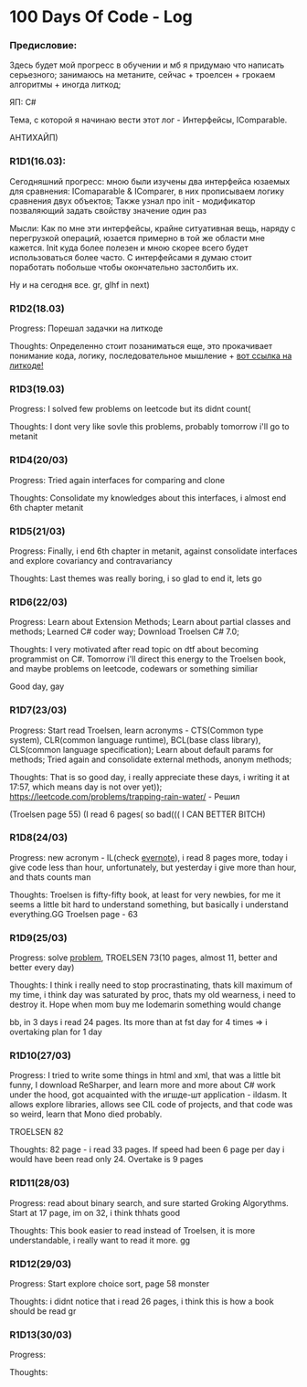 # 100 Days Of Code - Log

### Предисловие:

Здесь будет мой прогресс в обучении и мб я придумаю что написать серьезного; занимаюсь на метаните, сейчас + троелсен + грокаем алгоритмы + иногда литкод;

ЯП: С#

Тема, с которой я начинаю вести этот лог - Интерфейсы, IComparable.

АНТИХАЙП)

### R1D1(16.03):
Сегодняшний прогресс: мною были изучены два интерфейса юзаемых для сравнения: IComaparable & IComparer, в них прописываем логику сравнения двух объектов; Также узнал про init - модификатор позваляющий задать свойству значение один раз

Мысли: Как по мне эти интерфейсы, крайне ситуативная вещь, наряду с перегрузкой операций, юзается примерно в той же области мне кажется. Init куда более полезен и мною скорее всего будет использоваться более часто.
С интерфейсами я думаю стоит поработать побольше чтобы окончательно застолбить их.

Ну и на сегодня все. gr, glhf in next)

### R1D2(18.03)

Progress: Порешал задачки на литкоде

Thoughts: Определенно стоит позаниматься еще, это прокачивает понимание кода, логику, последовательное мышление + [вот ссылка на литкоде!](https://leetcode.com/problemset/all/)

### R1D3(19.03)

Progress: I solved few problems on leetcode but its didnt count(

Thoughts: I dont very like sovle this problems, probably tomorrow i'll go to metanit

### R1D4(20/03)

Progress: Tried again interfaces for comparing and clone

Thoughts: Consolidate my knowledges about this interfaces, i almost end 6th chapter metanit

### R1D5(21/03)

Progress: Finally, i end 6th chapter in metanit, against consolidate interfaces and explore covariancy and contravariancy

Thoughts: Last themes was really boring, i so glad to end it, lets go

### R1D6(22/03)

Progress:  Learn about Extension Methods; Learn about partial classes and methods; Learned C# coder way; Download Troelsen C# 7.0;

Thoughts: I very motivated after read topic on dtf about becoming programmist on C#. Tomorrow i'll direct this energy to the Troelsen book, and maybe problems on leetcode, codewars or something similiar

Good day, gay

### R1D7(23/03)

Progress: Start read Troelsen, learn acronyms - CTS(Common type system), CLR(common language runtime), BCL(base class library), CLS(common language specification);
Learn about default params for methods; Tried again and consolidate external methods, anonym methods; 

Thoughts: That is so good day, i really appreciate these days, i writing it at 17:57, which means day is not over yet));
https://leetcode.com/problems/trapping-rain-water/ - Решил

(Troelsen page 55)
(I read 6 pages( so bad(((  I CAN BETTER BITCH)

### R1D8(24/03)

Progress: new acronym - IL(check [evernote](https://www.evernote.com/shard/s519/sh/e218f5f0-f1f0-c82c-f968-7aadd8f2647a/8128e9310b61406bd83fdfafdc200810)), i read 8 pages more, today i give code less than hour, unfortunately, but yesterday i give more than hour, and thats counts man

Thoughts: Troelsen is fifty-fifty book, at least for very newbies, for me it seems a little bit hard to understand something, but basically i understand everything.GG
Troelsen page - 63

### R1D9(25/03)

Progress: solve [problem](https://leetcode.com/problems/median-of-two-sorted-arrays/), TROELSEN 73(10 pages, almost 11, better and better every day)

Thoughts: I think i really need to stop procrastinating, thats kill maximum of my time, i think day was saturated by proc, thats my old wearness, i need to destroy it. Hope when mom buy me Iodemarin something would change

bb, in 3 days i read 24 pages. Its more than at fst day for 4 times => i overtaking plan for 1 day

### R1D10(27/03)

Progress: I tried to write some things in html and xml, that was a little bit funny, I download ReSharper, and learn more and more about C# work under the hood, got acquainted with the игшде-шт application - ildasm. It allows explore libraries, allows see CIL code of projects, and that code was so weird, learn that Mono died  probably.

TROELSEN 82

Thoughts: 82 page - i read 33 pages. If speed had been 6 page per day i would have been read only 24. Overtake is 9 pages

### R1D11(28/03)

Progress: read about binary search, and sure started Groking Algorythms. Start at 17 page, im on 32, i think thhats good

Thoughts: This book easier to read instead of Troelsen, it is more understandable, i really want to read it more. gg

### R1D12(29/03)

Progress: Start explore choice sort, page 58 monster

Thoughts: i didnt notice that i read 26 pages, i think this is how a book should be read gr

### R1D13(30/03)

Progress:

Thoughts:
